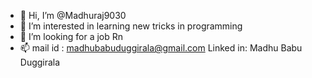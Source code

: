- 👋 Hi, I’m @Madhuraj9030
- 👀 I’m interested in learning new tricks in programming
- 💞️ I’m looking for a job Rn 
- 📫 mail id : madhubabuduggirala@gmail.com
     Linked in: Madhu Babu Duggirala


<!---
Madhuraj9030/Madhuraj9030 is a ✨ special ✨ repository because its `README.md` (this file) appears on your GitHub profile.
You can click the Preview link to take a look at your changes.
--->
